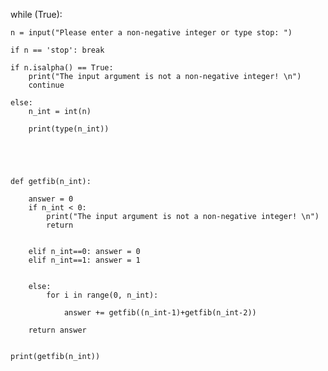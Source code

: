 while (True):

    n = input("Please enter a non-negative integer or type stop: ")
    
    if n == 'stop': break
        
    if n.isalpha() == True:
        print("The input argument is not a non-negative integer! \n")
        continue
    
    else:
        n_int = int(n)
        
        print(type(n_int))
                    
    
    

        
    def getfib(n_int):
        
        answer = 0
        if n_int < 0:
            print("The input argument is not a non-negative integer! \n")
            return 
        

        elif n_int==0: answer = 0
        elif n_int==1: answer = 1
        

        else:
            for i in range(0, n_int):
            
                answer += getfib((n_int-1)+getfib(n_int-2))
        
        return answer
    
    
    print(getfib(n_int))
    
        
      
